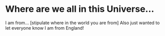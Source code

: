 # Where are we all in this Universe...


I am from... [stipulate where in the world you are from]
Also just wanted to let everyone know I am from England!

